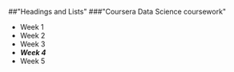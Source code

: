 ##"Headings and Lists"
###"Coursera Data Science coursework"
* Week 1
* Week 2
* Week 3
* ___Week 4___
* Week 5
